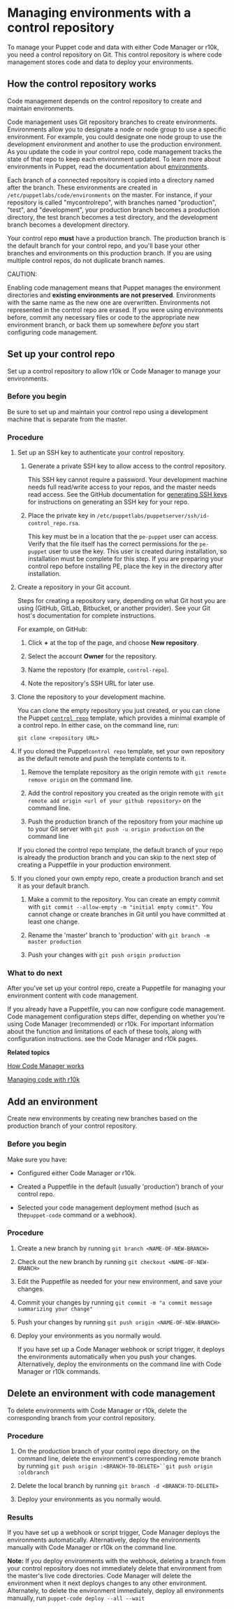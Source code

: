 # Managing environments with a control repository

To manage your Puppet code and data with either Code Manager or r10k, you need a control repository on Git. This control repository is where code management stores code and data to deploy your environments.

## How the control repository works

Code management depends on the control repository to create and maintain environments.

Code management uses Git repository branches to create environments. Environments allow you to designate a node or node group to use a specific environment. For example, you could designate one node group to use the development environment and another to use the production environment. As you update the code in your control repo, code management tracks the state of that repo to keep each environment updated. To learn more about environments in Puppet, read the documentation about [environments](https://docs.puppet.com/puppet/5.3/environments_about.html).

Each branch of a connected repository is copied into a directory named after the branch. These environments are created in `/etc/puppetlabs/code/environments` on the master. For instance, if your repository is called "mycontrolrepo", with branches named "production", "test", and "development", your production branch becomes a production directory, the test branch becomes a test directory, and the development branch becomes a development directory.

Your control repo **must** have a production branch. The production branch is the default branch for your control repo, and you'll base your other branches and environments on this production branch. If you are using multiple control repos, do not duplicate branch names.

CAUTION:

Enabling code management means that Puppet manages the environment directories and **existing environments are not preserved**. Environments with the same name as the new one are overwritten. Environments not represented in the control repo are erased. If you were using environments before, commit any necessary files or code to the appropriate new environment branch, or back them up somewhere *before* you start configuring code management.

## Set up your control repo

Set up a control repository to allow r10k or Code Manager to manage your environments.

### Before you begin

Be sure to set up and maintain your control repo using a development machine that is separate from the master.

### Procedure

1.  Set up an SSH key to authenticate your control repository.

    1.  Generate a private SSH key to allow access to the control repository.

        This SSH key cannot require a password. Your development machine needs full read/write access to your repos, and the master needs read access. See the GitHub documentation for [generating SSH keys](https://help.github.com/articles/generating-ssh-keys/) for instructions on generating an SSH key for your repo.

    2.  Place the private key in `/etc/puppetlabs/puppetserver/ssh/id-control_repo.rsa`.

        This key must be in a location that the ``pe-puppet`` user can access. Verify that the file itself has the correct permissions for the `pe-puppet` user to use the key. This user is created during installation, so installation must be complete for this step. If you are preparing your control repo before installing PE, place the key in the directory after installation.

2.  Create a repository in your Git account.

    Steps for creating a repository vary, depending on what Git host you are using \(GitHub, GitLab, Bitbucket, or another provider\). See your Git host's documentation for complete instructions.

    For example, on GitHub:

    1.  Click **+** at the top of the page, and choose **New repository**.

    2.  Select the account **Owner** for the repository.

    3.  Name the repostory \(for example, `control-repo`\).

    4.  Note the repository's SSH URL for later use.

3.  Clone the repository to your development machine.

    You can clone the empty repository you just created, or you can clone the Puppet [`control repo`](https://github.com/puppetlabs/control-repo) template, which provides a minimal example of a control repo. In either case, on the command line, run:

    `git clone <repository URL>`

4.  If you cloned the Puppet`control repo` template, set your own repository as the default remote and push the template contents to it.

    1.  Remove the template repository as the origin remote with `git remote remove origin` on the command line.

    2.  Add the control repository you created as the origin remote with `git remote add origin <url of your github repository>` on the command line.

    3.  Push the production branch of the repository from your machine up to your Git server with `git push -u origin production` on the command line

    If you cloned the control repo template, the default branch of your repo is already the production branch and you can skip to the next step of creating a Puppetfile in your production environment.

5.  If you cloned your own empty repo, create a production branch and set it as your default branch.

    1.  Make a commit to the repository. You can create an empty commit with `git commit --allow-empty -m "initial empty commit"`. You cannot change or create branches in Git until you have committed at least one change.

    2.  Rename the 'master' branch to 'production' with `git branch -m master production`

    3.  Push your changes with `git push origin production`


### What to do next

After you've set up your control repo, create a Puppetfile for managing your environment content with code management.

If you already have a Puppetfile, you can now configure code management. Code management configuration steps differ, depending on whether you're using Code Manager \(recommended\) or r10k. For important information about the function and limitations of each of these tools, along with configuration instructions. see the Code Manager and r10k pages.

**Related topics**  


[How Code Manager works](code_mgr_how_it_works.md)

[Managing code with r10k](r10k.md)

## Add an environment

Create new environments by creating new branches based on the production branch of your control repository.

### Before you begin

Make sure you have:

-   Configured either Code Manager or r10k.

-   Created a Puppetfile in the default \(usually 'production'\) branch of your control repo.

-   Selected your code management deployment method \(such as the`puppet-code` command or a webhook\).


### Procedure

1.  Create a new branch by running `git branch <NAME-OF-NEW-BRANCH>`

2.  Check out the new branch by running `git checkout <NAME-OF-NEW-BRANCH>`

3.  Edit the Puppetfile as needed for your new environment, and save your changes.

4.  Commit your changes by running `git commit -m "a commit message summarizing your change"`

5.  Push your changes by running `git push origin <NAME-OF-NEW-BRANCH>`

6.  Deploy your environments as you normally would.

    If you have set up a Code Manager webhook or script trigger, it deploys the environments automatically when you push your changes. Alternatively, deploy the environments on the command line with Code Manager or r10k commands.


## Delete an environment with code management

To delete environments with Code Manager or r10k, delete the corresponding branch from your control repository.

### Procedure

1.  On the production branch of your control repo directory, on the command line, delete the environment's corresponding remote branch by running `git push origin :<BRANCH-TO-DELETE>``git push origin :oldbranch`

2.  Delete the local branch by running `git branch -d <BRANCH-TO-DELETE>`

3.  Deploy your environments as you normally would.


### Results

If you have set up a webhook or script trigger, Code Manager deploys the environments automatically. Alternatively, deploy the environments manually with Code Manager or r10k on the command line.

**Note:** If you deploy environments with the webhook, deleting a branch from your control repository does not immediately delete that environment from the master's live code directories. Code Manager will delete the environment when it next deploys changes to any other environment. Alternately, to delete the environment immediately, deploy all environments manually, run `puppet-code deploy --all --wait`

